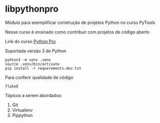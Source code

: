 # libpythonpro
Módulo para exemplificar construção de projetos Python no curso PyTools

Nesse curso é ensinado como contribuir com projetos de código aberto

Link do curso [Python Pro](https://www.python.pro.br)

Suportada versão 3 de Python

```console
pyhton3 -m venv .venv
source .venv/bin/activate
pip install -r requerements-dev.txt
```

Para conferir qualidade de código
````console
flake8
````

Tópicos a serem abordados:
 1. Git
 2. Virtualenv
 3. Pippython